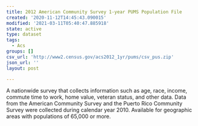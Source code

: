 ```yaml
---
title: 2012 American Community Survey 1-year PUMS Population File
created: '2020-11-12T14:45:43.090015'
modified: '2021-03-11T05:40:47.885918'
state: active
type: dataset
tags:
  - Acs
groups: []
csv_url: 'http://www2.census.gov/acs2012_1yr/pums/csv_pus.zip'
json_url: ''
layout: post

---
```

A nationwide survey that collects information such as age, race, income, commute time to work, home value, veteran status, and other data. Data from the American Community Survey and the Puerto Rico Community Survey were collected during calendar year 2010. Available for geographic areas with populations of 65,000 or more.
